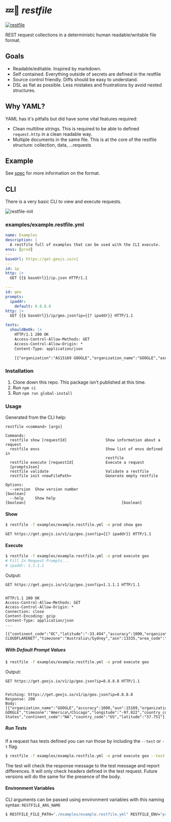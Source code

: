 # 💤📄 _restfile_

[![restfile](https://github.com/testingrequired/restfile-ts/actions/workflows/ci.yml/badge.svg)](https://github.com/testingrequired/restfile-ts/actions/workflows/ci.yml)

REST request collections in a deterministic human readable/writable file format.

## Goals

- Readable/editable. Inspired by markdown.
- Self contained. Everything outside of secrets are defined in the restfile
- Source control friendly. Diffs should be easy to understand.
- DSL as flat as possible. Less mistakes and frustrations by avoid nested structures.

## Why YAML?

YAML has it's pitfalls but did have some vital features required:

- Clean multiline strings. This is required to be able to defined `request.http` in a clean readable way.
- Multiple documents in the same file. This is at the core of the restfile structure: collection, data, ...requests

## Example

See [spec](SPEC.md) for more information on the format.

## CLI

There is a very basic CLI to view and execute requests.

![restfile-init](https://user-images.githubusercontent.com/728215/159113248-f365c185-76c8-44b4-ae77-5aca955e31ae.gif)

### examples/example.restfile.yml

<!-- prettier-ignore -->
```yaml
name: Examples
description: |
  A restfile full of examples that can be used with the CLI execute.
envs: [prod]
---
baseUrl: https://get.geojs.io/v1
---
id: ip
http: |+
  GET {{$ baseUrl}}/ip.json HTTP/1.1

---
id: geo
prompts:
  ipaddr:
    default: 8.8.8.8
http: |+
  GET {{$ baseUrl}}/ip/geo.json?ip={{? ipaddr}} HTTP/1.1

tests:
  shouldBeOk: |+
    HTTP/1.1 200 OK
    Access-Control-Allow-Methods: GET
    Access-Control-Allow-Origin: *
    Content-Type: application/json

    [{"organization":"AS15169 GOOGLE","organization_name":"GOOGLE","asn":15169,"area_code":"0","country_code":"US","country_code3":"USA","continent_code":"NA","ip":"8.8.8.8","latitude":"37.751","longitude":"-97.822","accuracy":1000,"country":"United States","timezone":"America\/Chicago"}]

```

### Installation

1. Clone down this repo. This package isn't published at this time.
2. Run `npm ci`
3. Run `npm run global-install`

### Usage

Generated from the CLI help:

```
restfile <command> [args]

Commands:
  restfile show [requestId]                 Show information about a request
  restfile envs                             Show list of envs defined in
                                            restfile
  restfile execute [requestId]              Execute a request
  [promptsJson]
  restfile validate                         Validate a restfile
  restfile init <newFilePath>               Generate empty restfile

Options:
  --version  Show version number                                       [boolean]
  --help     Show help                                                 [boolean]                                          [boolean]
```

#### Show

```bash
$ restfile -f examples/example.restfile.yml -e prod show geo
```

```
GET https://get.geojs.io/v1/ip/geo.json?ip={{? ipaddr}} HTTP/1.1
```

#### Execute

```bash
$ restfile -f examples/example.restfile.yml -e prod execute geo
# Fill In Request Prompts...
# ipaddr: 1.1.1.1
```

Output:

```
GET https://get.geojs.io/v1/ip/geo.json?ip=1.1.1.1 HTTP/1.1


HTTP/1.1 200 OK
Access-Control-Allow-Methods: GET
Access-Control-Allow-Origin: *
Connection: close
Content-Encoding: gzip
Content-Type: application/json
...

[{"continent_code":"OC","latitude":"-33.494","accuracy":1000,"organization_name":"CLOUDFLARENET","ip":"1.1.1.1","longitude":"143.2104","organization":"AS13335 CLOUDFLARENET","timezone":"Australia\/Sydney","asn":13335,"area_code":"0","country":"Australia","country_code":"AU","country_code3":"AUS"}]
```

##### With Default Prompt Values

```bash
$ restfile -f examples/example.restfile.yml -e prod execute geo
```

Output:

```
GET https://get.geojs.io/v1/ip/geo.json?ip=8.8.8.8 HTTP/1.1


Fetching: https://get.geojs.io/v1/ip/geo.json?ip=8.8.8.8
Response: 200
Body:
[{"organization_name":"GOOGLE","accuracy":1000,"asn":15169,"organization":"AS15169 GOOGLE","timezone":"America\/Chicago","longitude":"-97.822","country_code3":"USA","area_code":"0","ip":"8.8.8.8","country":"United States","continent_code":"NA","country_code":"US","latitude":"37.751"}]
```

##### Run Tests

If a request has tests defined you can run those by including the `--test` or `-t` flag.

```bash
$ restfile -f examples/example.restfile.yml -e prod execute geo --test
```

The test will check the response message to the test message and report differences. It will only check headers defined in the test request. Future versions will do the same for the presence of the body.

#### Environment Variables

CLI arguments can be passed using environment variables with this naming syntax: `RESTFILE_ARG_NAME`

```bash
$ RESTFILE_FILE_PATH="./examples/example.restfile.yml" RESTFILE_ENV="prod" restfile show ip
```

